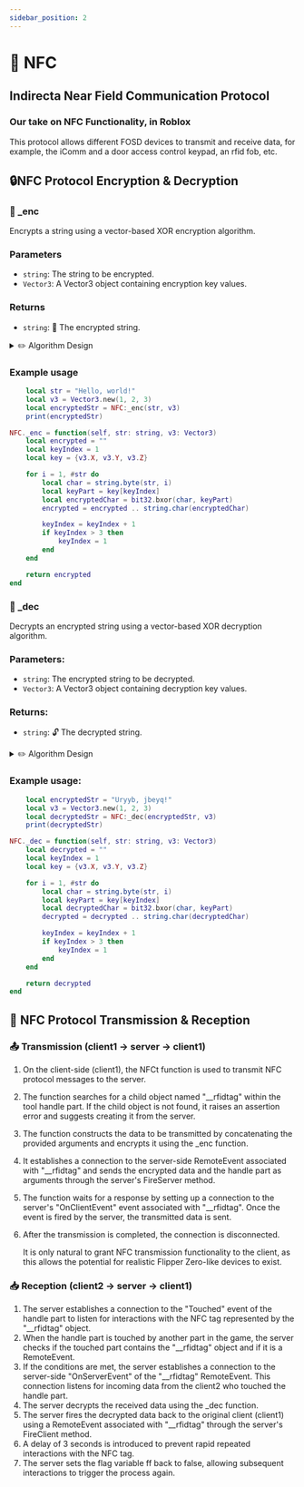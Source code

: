 ```yaml
---
sidebar_position: 2
---
```


# 📶 NFC
## Indirecta Near Field Communication Protocol
### Our take on NFC Functionality, in Roblox

This protocol allows different FOSD devices to transmit and receive data, for example, the iComm and a door access control keypad, an rfid fob, etc.

## 🔒NFC Protocol Encryption & Decryption

### 📖 _enc
Encrypts a string using a vector-based XOR encryption algorithm.
### Parameters
- `string`: The string to be encrypted.
- `Vector3`: A Vector3 object containing encryption key values.
### Returns
- `string`: 🔐 The encrypted string.

<details> 
<summary>✏️ Algorithm Design</summary>  
This function takes a string and a Vector3 object as input.
It performs a character-wise XOR encryption on the string using the key values from the Vector3 object.
Each character of the string is XORed with the corresponding key part, and the encrypted characters are concatenated to form the encrypted string.

The encryption algorithm works as follows:
1. The string is iterated character by character.
2. The ASCII value of the character is obtained using string.byte.
3. The key part (X, Y, or Z) is selected based on the keyIndex, which cycles through the key values.
4. The character value is XORed with the key part value using bit32.bxor.
5. The encrypted character is converted back to a string using string.char.
6. The encrypted character is appended to the encrypted string.	
7. The keyIndex is incremented and wrapped around to 1 if it exceeds 3.
8. Steps 2-7 are repeated for each character in the string.
9. The final encrypted string is returned.

</details> 

### Example usage
```lua
	local str = "Hello, world!"
	local v3 = Vector3.new(1, 2, 3)
	local encryptedStr = NFC:_enc(str, v3)
	print(encryptedStr)
```

```lua
NFC._enc = function(self, str: string, v3: Vector3)
	local encrypted = ""
	local keyIndex = 1
	local key = {v3.X, v3.Y, v3.Z}

	for i = 1, #str do
		local char = string.byte(str, i)
		local keyPart = key[keyIndex]
		local encryptedChar = bit32.bxor(char, keyPart)
		encrypted = encrypted .. string.char(encryptedChar)

		keyIndex = keyIndex + 1
		if keyIndex > 3 then
			keyIndex = 1
		end
	end

	return encrypted
end
```


### 📖 _dec
Decrypts an encrypted string using a vector-based XOR decryption algorithm.
### Parameters:
- `string`: The encrypted string to be decrypted.
- `Vector3`: A Vector3 object containing decryption key values.
### Returns:
- `string`: 🔓 The decrypted string.

<details> 
<summary>✏️ Algorithm Design</summary>  
This function takes an encrypted string and a Vector3 object as input. It performs a character-wise XOR decryption on the string using the key values from the Vector3 object. Each character of the encrypted string is XORed with the corresponding key part, and the decrypted characters are concatenated to form the original string.

The decryption algorithm works in a similar way to the encryption algorithm:
	1. The encrypted string is iterated character by character.
	2. The ASCII value of the character is obtained using string.byte.
	3. The key part (X, Y, or Z) is selected based on the keyIndex, which cycles through the key values.
	4. The character value is XORed with the key part value using bit32.bxor.
	5. The decrypted character is converted back to a string using string.char.
	6. The decrypted character is appended to the decrypted string.
	7. The keyIndex is incremented and wrapped around to 1 if it exceeds 3.
	8. Steps 2-7 are repeated for each character in the encrypted string.
	9. The final decrypted string is returned.
</details> 

### Example usage:
```lua
	local encryptedStr = "Uryyb, jbeyq!"
	local v3 = Vector3.new(1, 2, 3)
	local decryptedStr = NFC:_dec(encryptedStr, v3)
	print(decryptedStr)
```

```lua
NFC._dec = function(self, str: string, v3: Vector3)
	local decrypted = ""
	local keyIndex = 1
	local key = {v3.X, v3.Y, v3.Z}

	for i = 1, #str do
		local char = string.byte(str, i)
		local keyPart = key[keyIndex]
		local decryptedChar = bit32.bxor(char, keyPart)
		decrypted = decrypted .. string.char(decryptedChar)

		keyIndex = keyIndex + 1
		if keyIndex > 3 then
			keyIndex = 1
		end
	end

	return decrypted
end
```

## 💠 NFC Protocol Transmission & Reception
### 📤 Transmission (client1 -> server -> client1)
1. On the client-side (client1), the NFCt function is used to transmit NFC protocol messages to the server.
2. The function searches for a child object named "__rfidtag" within the tool handle part. If the child object is not found, it raises an assertion error and suggests creating it from the server.
3. The function constructs the data to be transmitted by concatenating the provided arguments and encrypts it using the _enc function.
4. It establishes a connection to the server-side RemoteEvent associated with "__rfidtag" and sends the encrypted data and the handle part as arguments through the server's FireServer method.
5. The function waits for a response by setting up a connection to the server's "OnClientEvent" event associated with "__rfidtag". Once the event is fired by the server, the transmitted data is sent.
6. After the transmission is completed, the connection is disconnected.
   
   It is only natural to grant NFC transmission functionality to the client, as this allows the potential for realistic Flipper Zero-like devices to exist.

### 📥 Reception (client2 -> server -> client1)
1. The server establishes a connection to the "Touched" event of the handle part to listen for interactions with the NFC tag represented by the "__rfidtag" object.
2. When the handle part is touched by another part in the game, the server checks if the touched part contains the "__rfidtag" object and if it is a RemoteEvent.
3. If the conditions are met, the server establishes a connection to the server-side "OnServerEvent" of the "__rfidtag" RemoteEvent. This connection listens for incoming data from the client2 who touched the handle part.
4. The server decrypts the received data using the _dec function.
5. The server fires the decrypted data back to the original client (client1) using a RemoteEvent associated with "__rfidtag" through the server's FireClient method.
6. A delay of 3 seconds is introduced to prevent rapid repeated interactions with the NFC tag.
7. The server sets the flag variable ff back to false, allowing subsequent interactions to trigger the process again.

